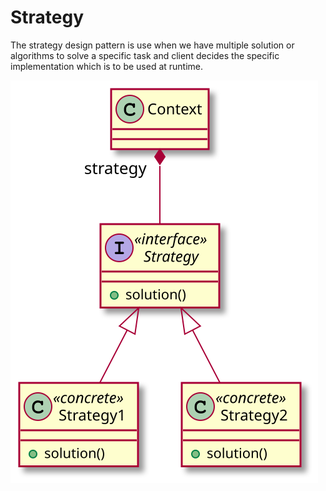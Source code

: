 # Strategy

The strategy design pattern is use when we have multiple solution or algorithms to solve a 
specific task and client decides the specific implementation which is to be used at runtime.

![strategy](../../../../../resources/img/strategy.svg)

